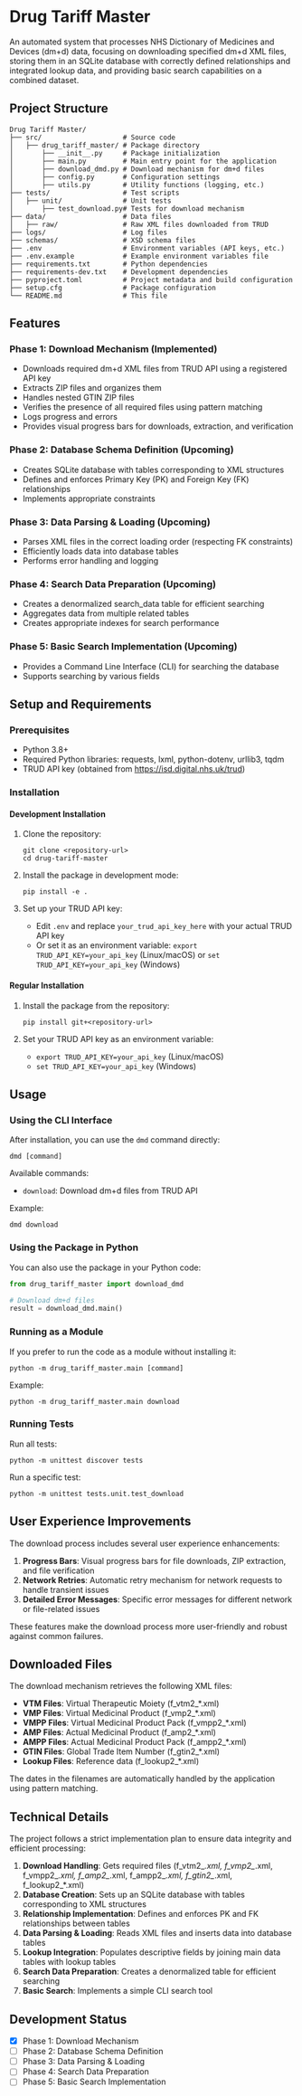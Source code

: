 # Drug Tariff Master

An automated system that processes NHS Dictionary of Medicines and Devices (dm+d) data, focusing on downloading specified dm+d XML files, storing them in an SQLite database with correctly defined relationships and integrated lookup data, and providing basic search capabilities on a combined dataset.

## Project Structure

```
Drug Tariff Master/
├── src/                    # Source code
│   ├── drug_tariff_master/ # Package directory
│       ├── __init__.py     # Package initialization
│       ├── main.py         # Main entry point for the application
│       ├── download_dmd.py # Download mechanism for dm+d files
│       ├── config.py       # Configuration settings
│       ├── utils.py        # Utility functions (logging, etc.)
├── tests/                  # Test scripts
│   ├── unit/               # Unit tests
│       ├── test_download.py# Tests for download mechanism
├── data/                   # Data files
│   ├── raw/                # Raw XML files downloaded from TRUD
├── logs/                   # Log files
├── schemas/                # XSD schema files
├── .env                    # Environment variables (API keys, etc.)
├── .env.example            # Example environment variables file
├── requirements.txt        # Python dependencies
├── requirements-dev.txt    # Development dependencies
├── pyproject.toml          # Project metadata and build configuration
├── setup.cfg               # Package configuration
└── README.md               # This file
```

## Features

### Phase 1: Download Mechanism (Implemented)
- Downloads required dm+d XML files from TRUD API using a registered API key
- Extracts ZIP files and organizes them
- Handles nested GTIN ZIP files
- Verifies the presence of all required files using pattern matching
- Logs progress and errors
- Provides visual progress bars for downloads, extraction, and verification

### Phase 2: Database Schema Definition (Upcoming)
- Creates SQLite database with tables corresponding to XML structures
- Defines and enforces Primary Key (PK) and Foreign Key (FK) relationships
- Implements appropriate constraints

### Phase 3: Data Parsing & Loading (Upcoming)
- Parses XML files in the correct loading order (respecting FK constraints)
- Efficiently loads data into database tables
- Performs error handling and logging

### Phase 4: Search Data Preparation (Upcoming)
- Creates a denormalized search_data table for efficient searching
- Aggregates data from multiple related tables
- Creates appropriate indexes for search performance

### Phase 5: Basic Search Implementation (Upcoming)
- Provides a Command Line Interface (CLI) for searching the database
- Supports searching by various fields

## Setup and Requirements

### Prerequisites
- Python 3.8+
- Required Python libraries: requests, lxml, python-dotenv, urllib3, tqdm
- TRUD API key (obtained from https://isd.digital.nhs.uk/trud)

### Installation

#### Development Installation

1. Clone the repository:
   ```
   git clone <repository-url>
   cd drug-tariff-master
   ```

2. Install the package in development mode:
   ```
   pip install -e .
   ```

3. Set up your TRUD API key:
   - Edit `.env` and replace `your_trud_api_key_here` with your actual TRUD API key
   - Or set it as an environment variable: `export TRUD_API_KEY=your_api_key` (Linux/macOS) or `set TRUD_API_KEY=your_api_key` (Windows)

#### Regular Installation

1. Install the package from the repository:
   ```
   pip install git+<repository-url>
   ```

2. Set your TRUD API key as an environment variable:
   - `export TRUD_API_KEY=your_api_key` (Linux/macOS)
   - `set TRUD_API_KEY=your_api_key` (Windows)

## Usage

### Using the CLI Interface

After installation, you can use the `dmd` command directly:

```
dmd [command]
```

Available commands:
- `download`: Download dm+d files from TRUD API

Example:
```
dmd download
```

### Using the Package in Python

You can also use the package in your Python code:

```python
from drug_tariff_master import download_dmd

# Download dm+d files
result = download_dmd.main()
```

### Running as a Module

If you prefer to run the code as a module without installing it:

```
python -m drug_tariff_master.main [command]
```

Example:
```
python -m drug_tariff_master.main download
```

### Running Tests

Run all tests:
```
python -m unittest discover tests
```

Run a specific test:
```
python -m unittest tests.unit.test_download
```

## User Experience Improvements

The download process includes several user experience enhancements:

1. **Progress Bars**: Visual progress bars for file downloads, ZIP extraction, and file verification
2. **Network Retries**: Automatic retry mechanism for network requests to handle transient issues
3. **Detailed Error Messages**: Specific error messages for different network or file-related issues

These features make the download process more user-friendly and robust against common failures.

## Downloaded Files

The download mechanism retrieves the following XML files:

- **VTM Files**: Virtual Therapeutic Moiety (f_vtm2_*.xml)
- **VMP Files**: Virtual Medicinal Product (f_vmp2_*.xml)
- **VMPP Files**: Virtual Medicinal Product Pack (f_vmpp2_*.xml)
- **AMP Files**: Actual Medicinal Product (f_amp2_*.xml)
- **AMPP Files**: Actual Medicinal Product Pack (f_ampp2_*.xml)
- **GTIN Files**: Global Trade Item Number (f_gtin2_*.xml)
- **Lookup Files**: Reference data (f_lookup2_*.xml)

The dates in the filenames are automatically handled by the application using pattern matching.

## Technical Details

The project follows a strict implementation plan to ensure data integrity and efficient processing:

1. **Download Handling**: Gets required files (f_vtm2_*.xml, f_vmp2_*.xml, f_vmpp2_*.xml, f_amp2_*.xml, f_ampp2_*.xml, f_gtin2_*.xml, f_lookup2_*.xml)
2. **Database Creation**: Sets up an SQLite database with tables corresponding to XML structures
3. **Relationship Implementation**: Defines and enforces PK and FK relationships between tables
4. **Data Parsing & Loading**: Reads XML files and inserts data into database tables
5. **Lookup Integration**: Populates descriptive fields by joining main data tables with lookup tables
6. **Search Data Preparation**: Creates a denormalized table for efficient searching
7. **Basic Search**: Implements a simple CLI search tool

## Development Status

- [x] Phase 1: Download Mechanism
- [ ] Phase 2: Database Schema Definition
- [ ] Phase 3: Data Parsing & Loading
- [ ] Phase 4: Search Data Preparation
- [ ] Phase 5: Basic Search Implementation 